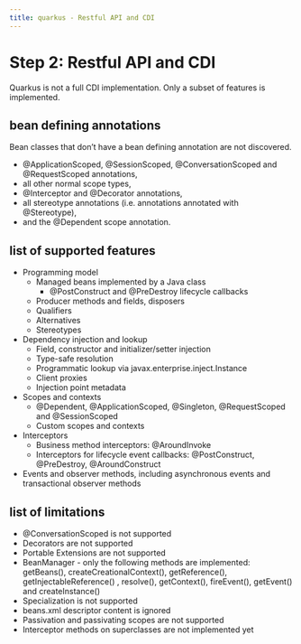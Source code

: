 ```yaml
---
title: quarkus - Restful API and CDI
---
```


# Step 2: Restful API and CDI
Quarkus is not a full CDI implementation. Only a subset of features is implemented. 

## bean defining annotations
Bean classes that don’t have a bean defining annotation are not discovered. 
- @ApplicationScoped, @SessionScoped, @ConversationScoped and @RequestScoped annotations,
- all other normal scope types,
- @Interceptor and @Decorator annotations,
- all stereotype annotations (i.e. annotations annotated with @Stereotype),
- and the @Dependent scope annotation.

## list of supported features
- Programming model
  + Managed beans implemented by a Java class
     * @PostConstruct and @PreDestroy lifecycle callbacks
  + Producer methods and fields, disposers
  + Qualifiers
  + Alternatives
  + Stereotypes
- Dependency injection and lookup
  + Field, constructor and initializer/setter injection
  + Type-safe resolution
  + Programmatic lookup via javax.enterprise.inject.Instance
  + Client proxies
  + Injection point metadata
- Scopes and contexts
  + @Dependent, @ApplicationScoped, @Singleton, @RequestScoped and @SessionScoped
  + Custom scopes and contexts
- Interceptors
  + Business method interceptors: @AroundInvoke
  + Interceptors for lifecycle event callbacks: @PostConstruct, @PreDestroy, @AroundConstruct
- Events and observer methods, including asynchronous events and transactional observer methods

## list of limitations
- @ConversationScoped is not supported
- Decorators are not supported
- Portable Extensions are not supported
- BeanManager - only the following methods are implemented: getBeans(), createCreationalContext(), getReference(), getInjectableReference() , resolve(), getContext(), fireEvent(), getEvent() and createInstance()
- Specialization is not supported
- beans.xml descriptor content is ignored
- Passivation and passivating scopes are not supported
- Interceptor methods on superclasses are not implemented yet


